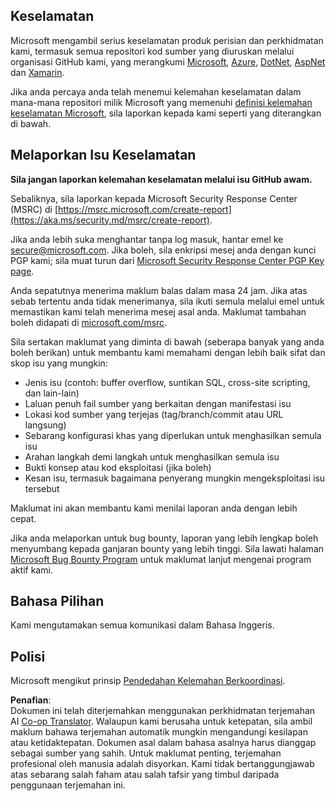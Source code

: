 <!--
CO_OP_TRANSLATOR_METADATA:
{
  "original_hash": "57f14126c1c6add76b3aef3844dfe4e3",
  "translation_date": "2025-07-16T15:42:49+00:00",
  "source_file": "SECURITY.md",
  "language_code": "ms"
}
-->
## Keselamatan

Microsoft mengambil serius keselamatan produk perisian dan perkhidmatan kami, termasuk semua repositori kod sumber yang diuruskan melalui organisasi GitHub kami, yang merangkumi [Microsoft](https://github.com/Microsoft), [Azure](https://github.com/Azure), [DotNet](https://github.com/dotnet), [AspNet](https://github.com/aspnet) dan [Xamarin](https://github.com/xamarin).

Jika anda percaya anda telah menemui kelemahan keselamatan dalam mana-mana repositori milik Microsoft yang memenuhi [definisi kelemahan keselamatan Microsoft](https://aka.ms/security.md/definition), sila laporkan kepada kami seperti yang diterangkan di bawah.

## Melaporkan Isu Keselamatan

**Sila jangan laporkan kelemahan keselamatan melalui isu GitHub awam.**

Sebaliknya, sila laporkan kepada Microsoft Security Response Center (MSRC) di [https://msrc.microsoft.com/create-report](https://aka.ms/security.md/msrc/create-report).

Jika anda lebih suka menghantar tanpa log masuk, hantar emel ke [secure@microsoft.com](mailto:secure@microsoft.com). Jika boleh, sila enkripsi mesej anda dengan kunci PGP kami; sila muat turun dari [Microsoft Security Response Center PGP Key page](https://aka.ms/security.md/msrc/pgp).

Anda sepatutnya menerima maklum balas dalam masa 24 jam. Jika atas sebab tertentu anda tidak menerimanya, sila ikuti semula melalui emel untuk memastikan kami telah menerima mesej asal anda. Maklumat tambahan boleh didapati di [microsoft.com/msrc](https://www.microsoft.com/msrc).

Sila sertakan maklumat yang diminta di bawah (seberapa banyak yang anda boleh berikan) untuk membantu kami memahami dengan lebih baik sifat dan skop isu yang mungkin:

  * Jenis isu (contoh: buffer overflow, suntikan SQL, cross-site scripting, dan lain-lain)
  * Laluan penuh fail sumber yang berkaitan dengan manifestasi isu
  * Lokasi kod sumber yang terjejas (tag/branch/commit atau URL langsung)
  * Sebarang konfigurasi khas yang diperlukan untuk menghasilkan semula isu
  * Arahan langkah demi langkah untuk menghasilkan semula isu
  * Bukti konsep atau kod eksploitasi (jika boleh)
  * Kesan isu, termasuk bagaimana penyerang mungkin mengeksploitasi isu tersebut

Maklumat ini akan membantu kami menilai laporan anda dengan lebih cepat.

Jika anda melaporkan untuk bug bounty, laporan yang lebih lengkap boleh menyumbang kepada ganjaran bounty yang lebih tinggi. Sila lawati halaman [Microsoft Bug Bounty Program](https://aka.ms/security.md/msrc/bounty) untuk maklumat lanjut mengenai program aktif kami.

## Bahasa Pilihan

Kami mengutamakan semua komunikasi dalam Bahasa Inggeris.

## Polisi

Microsoft mengikut prinsip [Pendedahan Kelemahan Berkoordinasi](https://aka.ms/security.md/cvd).

**Penafian**:  
Dokumen ini telah diterjemahkan menggunakan perkhidmatan terjemahan AI [Co-op Translator](https://github.com/Azure/co-op-translator). Walaupun kami berusaha untuk ketepatan, sila ambil maklum bahawa terjemahan automatik mungkin mengandungi kesilapan atau ketidaktepatan. Dokumen asal dalam bahasa asalnya harus dianggap sebagai sumber yang sahih. Untuk maklumat penting, terjemahan profesional oleh manusia adalah disyorkan. Kami tidak bertanggungjawab atas sebarang salah faham atau salah tafsir yang timbul daripada penggunaan terjemahan ini.